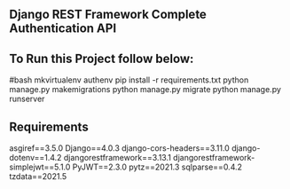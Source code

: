 ## Django REST Framework Complete Authentication API

## To Run this Project follow below:

#bash
mkvirtualenv authenv
pip install -r requirements.txt
python manage.py makemigrations
python manage.py migrate
python manage.py runserver





## Requirements

asgiref==3.5.0
Django==4.0.3
django-cors-headers==3.11.0
django-dotenv==1.4.2
djangorestframework==3.13.1
djangorestframework-simplejwt==5.1.0
PyJWT==2.3.0
pytz==2021.3
sqlparse==0.4.2
tzdata==2021.5

